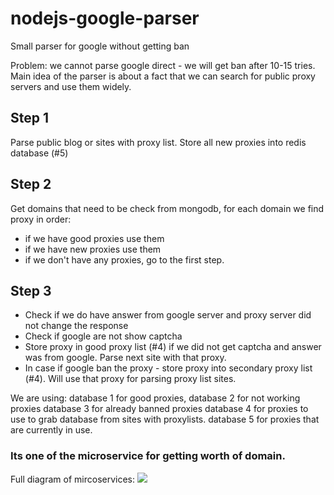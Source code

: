 # nodejs-google-parser
Small parser for google without getting ban


Problem: we cannot parse google direct  - we will get ban after 10-15 tries.
Main idea of the parser is about a fact that we can search for public proxy servers and use them widely.

## Step 1
Parse public blog or sites with proxy list.
Store all new proxies into redis database (#5)

## Step 2
Get domains that need to be check from mongodb, for each domain we find proxy in order:
- if we have good proxies use them
- if we have new proxies use them
- if we don't have any proxies, go to the first step.


## Step 3
- Check if we do have answer from google server and proxy server did not change the response
- Check if google are not show captcha
- Store proxy in good proxy list (#4) if we did not get captcha and answer was from google. Parse next site with that proxy.
- In case if google ban the proxy - store proxy into secondary proxy list (#4). Will use that proxy for parsing proxy list sites.

We are using:
database 1 for good proxies,
database 2 for not working proxies
database 3 for already banned proxies
database 4 for proxies to use to grab database from sites with proxylists.
database 5 for proxies that are currently in use.


### Its one of the microservice for getting worth of domain.

Full diagram of mircoservices:
<img src="https://webdevelop.pro/static/proxypool.png" />
